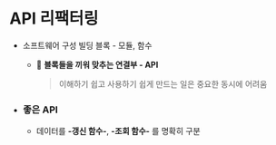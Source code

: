 # API 리팩터링

- 소프트웨어 구성 빌딩 블록 - 모듈, 함수
	- 🧩 **블록들을 끼워 맞추는 연결부 - API**
		> 이해하기 쉽고 사용하기 쉽게 만드는 일은 중요한 동시에 어려움

- ### 좋은 API
	- 데이터를 **-갱신 함수-**,  **-조회 함수-** 를 명확히 구분
	
<!--stackedit_data:
eyJoaXN0b3J5IjpbLTM2NTI1NjEwOF19
-->